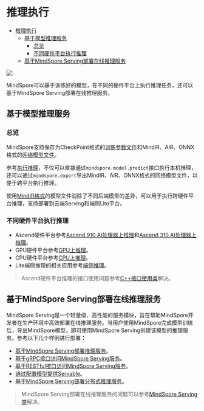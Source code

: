 # 推理执行

<!-- TOC -->

- [推理执行](#推理执行)
    - [基于模型推理服务](#基于模型推理服务)
        - [总览](#总览)
        - [不同硬件平台执行推理](#不同硬件平台执行推理)
    - [基于MindSpore Serving部署在线推理服务](#基于mindspore-serving部署在线推理服务)

<!-- /TOC -->

<a href="https://gitee.com/mindspore/docs/blob/master/docs/migration_guide/source_zh_cn/inference.md" target="_blank"><img src="https://gitee.com/mindspore/docs/raw/master/resource/_static/logo_source.png"></a>

MindSpore可以基于训练好的模型，在不同的硬件平台上执行推理任务，还可以基于MindSpore Serving部署在线推理服务。

## 基于模型推理服务

### 总览

MindSpore支持保存为CheckPoint格式的[训练参数文件](https://www.mindspore.cn/tutorial/inference/zh-CN/master/multi_platform_inference.html#id2)和MindIR、AIR、ONNX格式的[网络模型文件](https://www.mindspore.cn/tutorial/inference/zh-CN/master/multi_platform_inference.html#id2)。

参考[执行推理](https://www.mindspore.cn/tutorial/inference/zh-CN/master/multi_platform_inference.html#id3)，不仅可以直接通过`mindspore.model.predict`接口执行本机推理，还可以通过`mindspore.export`导出MindIR、AIR、ONNX格式的网络模型文件，以便于跨平台执行推理。

使用[MindIR格式](https://www.mindspore.cn/tutorial/inference/zh-CN/master/multi_platform_inference.html#id3)的模型文件消除了不同后端模型的差异，可以用于执行跨硬件平台推理，支持部署到云端Serving和端侧Lite平台。

### 不同硬件平台执行推理

- Ascend硬件平台参考[Ascend 910 AI处理器上推理](https://www.mindspore.cn/tutorial/inference/zh-CN/master/multi_platform_inference_ascend_910.html)和[Ascend 310 AI处理器上推理](https://www.mindspore.cn/tutorial/inference/zh-CN/master/multi_platform_inference_ascend_310.html)。
- GPU硬件平台参考[GPU上推理](https://www.mindspore.cn/tutorial/inference/zh-CN/master/multi_platform_inference_gpu.html)。
- CPU硬件平台参考[CPU上推理](https://www.mindspore.cn/tutorial/inference/zh-CN/master/multi_platform_inference_cpu.html)。
- Lite端侧推理的相关应用参考[端侧推理](https://www.mindspore.cn/lite/docs?master)。

> Ascend硬件平台推理的接口使用问题参考[C++接口使用类](https://www.mindspore.cn/doc/faq/zh-CN/master/inference.html#c)解决。

## 基于MindSpore Serving部署在线推理服务

MindSpore Serving是一个轻量级、高性能的服务模块，旨在帮助MindSpore开发者在生产环境中高效部署在线推理服务。当用户使用MindSpore完成模型训练后，导出MindSpore模型，即可使用MindSpore Serving创建该模型的推理服务。参考以下几个样例进行部署：

- [基于MindSpore Serving部署推理服务](https://www.mindspore.cn/tutorial/inference/zh-CN/master/serving_example.html)。
- [基于gRPC接口访问MindSpore Serving服务](https://www.mindspore.cn/tutorial/inference/zh-CN/master/serving_grpc.html)。
- [基于RESTful接口访问MindSpore Serving服务](https://www.mindspore.cn/tutorial/inference/zh-CN/master/serving_restful.html)。
- [通过配置模型提供Servable](https://www.mindspore.cn/tutorial/inference/zh-CN/master/serving_model.html)。
- [基于MindSpore Serving部署分布式推理服务](https://www.mindspore.cn/tutorial/inference/zh-CN/master/serving_distributed_example.html)。

> MindSpore Serving部署在线推理服务的问题可以参考[MindSpore Serving类](https://www.mindspore.cn/doc/faq/zh-CN/master/inference.html#mindspore-serving)解决。
